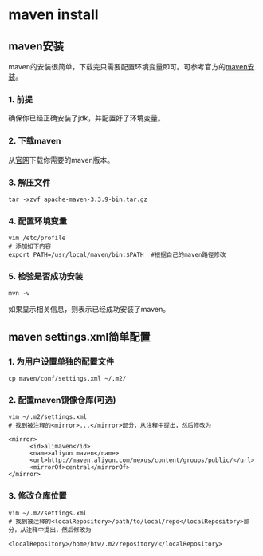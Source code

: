# maven install

## maven安装

maven的安装很简单，下载完只需要配置环境变量即可。可参考官方的[maven安装](https://maven.apache.org/install.html)。

### 1. 前提

确保你已经正确安装了jdk，并配置好了环境变量。

### 2. 下载maven

从[官网](https://maven.apache.org/download.cgi)下载你需要的maven版本。

### 3. 解压文件

```
tar -xzvf apache-maven-3.3.9-bin.tar.gz
```

### 4. 配置环境变量

```
vim /etc/profile
# 添加如下内容
export PATH=/usr/local/maven/bin:$PATH  #根据自己的maven路径修改
```

### 5. 检验是否成功安装

```
mvn -v
```

如果显示相关信息，则表示已经成功安装了maven。



## maven settings.xml简单配置

### 1. 为用户设置单独的配置文件

```
cp maven/conf/settings.xml ~/.m2/
```

### 2. 配置maven镜像仓库(可选)

```
vim ~/.m2/settings.xml
# 找到被注释的<mirror>...</mirror>部分，从注释中提出，然后修改为

<mirror>
      <id>alimaven</id>
      <name>aliyun maven</name>
      <url>http://maven.aliyun.com/nexus/content/groups/public/</url>
      <mirrorOf>central</mirrorOf>
</mirror>
```

### 3. 修改仓库位置

```
vim ~/.m2/settings.xml
# 找到被注释的<localRepository>/path/to/local/repo</localRepository>部分，从注释中提出，然后修改为

<localRepository>/home/htw/.m2/repository/</localRepository>
```

